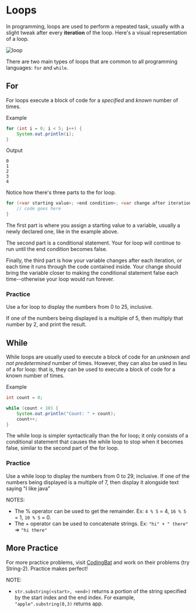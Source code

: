 # Loops

In programming, loops are used to perform a repeated task, usually with a slight tweak after every __iteration__ of the loop. Here's a visual representation of a loop.

![loop](http://cis.stvincent.edu/html/tutorials/swd/basic/control/repetition/img/for.gif)

There are two main types of loops that are common to all programming languages: `for` and `while`.

## For

For loops execute a block of code for a _specified_ and _known_ number of times.

Example
```java
for (int i = 0; i < 5; i++) {
    System.out.println(i);
}
```

Output
```
0
1
2
3
4
```

Notice how there's three parts to the for loop.

```java
for (<var starting value>; <end condition>; <var change after iteration>) {
    // code goes here
}
```

The first part is where you assign a starting value to a variable, usually a newly declared one, like in the example above.

The second part is a conditional statement. Your for loop will continue to run until the end condition becomes false.

Finally, the third part is how your variable changes after each iteration, or each time it runs through the code contained inside. Your change should bring the variable closer to making the conditional statement false each time--otherwise your loop would run forever.

### Practice

Use a for loop to display the numbers from 0 to 25, inclusive.

If one of the numbers being displayed is a multiple of 5, then multiply that number by 2, and print the result.

## While

While loops are usually used to execute a block of code for an _unknown_ and _not predetermined_ number of times. However, they can also be used in lieu of a for loop: that is, they can be used to execute a block of code for a known number of times.

Example
```java
int count = 0;

while (count < 10) {
    System.out.println("Count: " + count);
    count++;
}
```

The while loop is simpler syntactically than the for loop; it only consists of a conditional statement that causes the while loop to stop when it becomes false, similar to the second part of the for loop.

### Practice

Use a while loop to display the numbers from 0 to 29, inclusive. If one of the numbers being displayed is a multiple of 7, then display it alongside text saying "I like java"

NOTES:
- The % operator can be used to get the remainder.
Ex: `4 % 5` = 4, `16 % 5` = 1, `10 % 5` = 0.
- The + operator can be used to concatenate strings.
Ex: `"hi" + " there"` => `"hi there"`

## More Practice

For more practice problems, visit [CodingBat](http://codingbat.com/java) and work on their problems (try String-2). Practice makes perfect!

NOTE:
- `str.substring(<start>, <end>)` returns a portion of the string specified by the start index and the end index. For example, `"apple".substring(0,3)` returns app.


